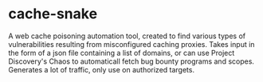 # cache-snake
A web cache poisoning automation tool, created to find various types of vulnerabilities resulting from misconfigured caching proxies.
Takes input in the form of a json file containing a list of domains, or can use Project Discovery's Chaos to automaticall fetch bug bounty programs and scopes.
Generates a lot of traffic, only use on authorized targets.

